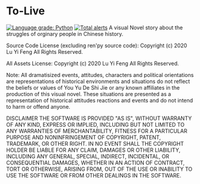 # To-Live
[![Language grade: Python](https://img.shields.io/lgtm/grade/python/g/LuYifeng112/To-Live.svg?logo=lgtm&logoWidth=18)](https://lgtm.com/projects/g/LuYifeng112/To-Live/context:python)
[![Total alerts](https://img.shields.io/lgtm/alerts/g/LuYifeng112/To-Live.svg?logo=lgtm&logoWidth=18)](https://lgtm.com/projects/g/LuYifeng112/To-Live/alerts/)
 A visual Novel story about the struggles of orginary people in Chinese history.

Source Code License (excluding ren'py source code):
Copyright (c) 2020 Lu Yi Feng
All Rights Reserved.

All Assets License:
Copyright (c) 2020 Lu Yi Feng
All Rights Reserved.
 
Note:
All dramatisized events, attitudes, characters and political orientations are representations of historical environments and situations do not reflect the beliefs or values of You Yu De Shi Jie or any known affiliates in the production of this visual novel. These situations are presented as a representation of historical attitudes reactions and events and do not intend to harm or offend anyone.

DISCLAIMER
THE SOFTWARE IS PROVIDED "AS IS", WITHOUT WARRANTY OF ANY KIND,
EXPRESS OR IMPLIED, INCLUDING BUT NOT LIMITED TO ANY WARRANTIES OF
MERCHANTABILITY, FITNESS FOR A PARTICULAR PURPOSE AND NONINFRINGEMENT
OF COPYRIGHT, PATENT, TRADEMARK, OR OTHER RIGHT. IN NO EVENT SHALL THE
COPYRIGHT HOLDER BE LIABLE FOR ANY CLAIM, DAMAGES OR OTHER LIABILITY,
INCLUDING ANY GENERAL, SPECIAL, INDIRECT, INCIDENTAL, OR CONSEQUENTIAL
DAMAGES, WHETHER IN AN ACTION OF CONTRACT, TORT OR OTHERWISE, ARISING
FROM, OUT OF THE USE OR INABILITY TO USE THE SOFTWARE OR FROM
OTHER DEALINGS IN THE SOFTWARE.
